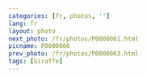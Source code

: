 ```yaml
---
categories: [fr, photos, '']
lang: fr
layout: photo
next_photo: /fr/photos/P0000061.html
picname: P0000060
prev_photo: /fr/photos/P0000063.html
tags: [Giraffe]
---
```

